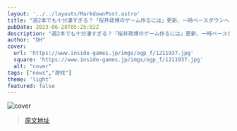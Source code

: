 ```yaml
---
layout: '../../layouts/MarkdownPost.astro'
title: "週2本でも十分凄すぎる？「桜井政博のゲーム作るには」更新、一時ペースダウンへ"
pubDate: 2023-06-28T05:25:02Z
description: "週2本でも十分凄すぎる？「桜井政博のゲーム作るには」更新、一時ペースダウンへ"
author: "DH"
cover:
  url: 'https://www.inside-games.jp/imgs/ogp_f/1211937.jpg'
  square: 'https://www.inside-games.jp/imgs/ogp_f/1211937.jpg'
  alt: "cover"
tags: ["news","游戏"]
theme: 'light'
featured: false
---
```


![cover](https://www.inside-games.jp/imgs/ogp_f/1211937.jpg)


>[原文地址](https://www.inside-games.jp/article/2023/06/28/146863.html)  